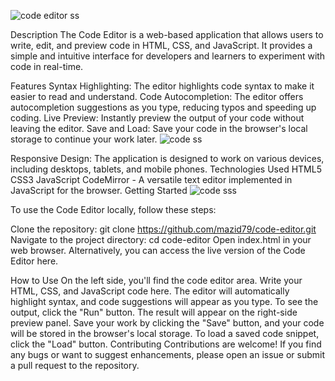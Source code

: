 ![code editor ss](https://github.com/mazid79/Code_editor/assets/122568589/c2383143-b988-4562-abd5-c56caf130ab1)


Description
The Code Editor is a web-based application that allows users to write, edit, and preview code in HTML, CSS, and JavaScript. It provides a simple and intuitive interface for developers and learners to experiment with code in real-time.

Features
Syntax Highlighting: The editor highlights code syntax to make it easier to read and understand.
Code Autocompletion: The editor offers autocompletion suggestions as you type, reducing typos and speeding up coding.
Live Preview: Instantly preview the output of your code without leaving the editor.
Save and Load: Save your code in the browser's local storage to continue your work later.
![code ss](https://github.com/mazid79/Code_editor/assets/122568589/d6a4f14c-7049-4e0a-8aae-5f52bacaebbe)


Responsive Design: The application is designed to work on various devices, including desktops, tablets, and mobile phones.
Technologies Used
HTML5
CSS3
JavaScript
CodeMirror - A versatile text editor implemented in JavaScript for the browser.
Getting Started
![code sss](https://github.com/mazid79/Code_editor/assets/122568589/3ca6d366-f20d-4a00-8b67-57dba16afb5f)


To use the Code Editor locally, follow these steps:

Clone the repository: git clone https://github.com/mazid79/code-editor.git
Navigate to the project directory: cd code-editor
Open index.html in your web browser.
Alternatively, you can access the live version of the Code Editor here.

How to Use
On the left side, you'll find the code editor area. Write your HTML, CSS, and JavaScript code here.
The editor will automatically highlight syntax, and code suggestions will appear as you type.
To see the output, click the "Run" button. The result will appear on the right-side preview panel.
Save your work by clicking the "Save" button, and your code will be stored in the browser's local storage.
To load a saved code snippet, click the "Load" button.
Contributing
Contributions are welcome! If you find any bugs or want to suggest enhancements, please open an issue or submit a pull request to the repository.
